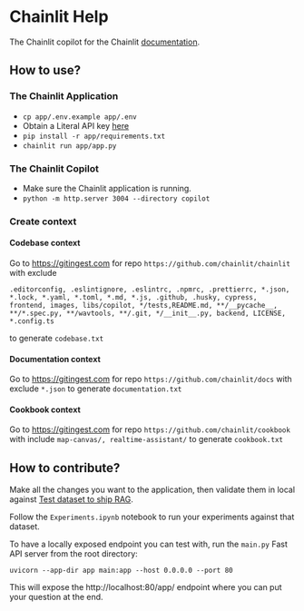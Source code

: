 # Chainlit Help

The Chainlit copilot for the Chainlit [documentation](https://docs.chainlit.io/get-started/overview).

## How to use?

### The Chainlit Application

- `cp app/.env.example app/.env`
- Obtain a Literal API key [here](https://docs.getliteral.ai/python-client/get-started/authentication#how-to-get-my-api-key)
- `pip install -r app/requirements.txt`
- `chainlit run app/app.py`

### The Chainlit Copilot

- Make sure the Chainlit application is running.
- `python -m http.server 3004 --directory copilot`

### Create context

#### Codebase context

Go to https://gitingest.com for repo `https://github.com/chainlit/chainlit` with exclude
```
.editorconfig, .eslintignore, .eslintrc, .npmrc, .prettierrc, *.json, *.lock, *.yaml, *.toml, *.md, *.js, .github, .husky, cypress, frontend, images, libs/copilot, */tests,README.md, **/__pycache__, **/*.spec.py, **/wavtools, **/.git, */__init__.py, backend, LICENSE, *.config.ts
```
to generate `codebase.txt`

#### Documentation context

Go to https://gitingest.com for repo `https://github.com/chainlit/docs` with exclude `*.json` to generate `documentation.txt`

#### Cookbook context

Go to https://gitingest.com for repo `https://github.com/chainlit/cookbook` with include `map-canvas/, realtime-assistant/` to generate `cookbook.txt`

## How to contribute?

Make all the changes you want to the application, then validate them in local against [Test dataset to ship RAG](https://cloud.getliteral.ai/projects/chainlit-doc-JicvnMkIcofi/datasets/a24f9233-d03e-4dc4-98c6-c5fec438f757).

Follow the `Experiments.ipynb` notebook to run your experiments against that dataset.

To have a locally exposed endpoint you can test with, run the `main.py` Fast API server from the root directory:

```shell
uvicorn --app-dir app main:app --host 0.0.0.0 --port 80
```

This will expose the http://localhost:80/app/ endpoint where you can put your question at the end.
